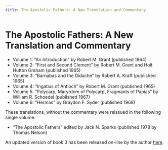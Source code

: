 ```yaml
---
title: The Apostolic Fathers: A New Translation and Commentary
---
```


# The Apostolic Fathers: A New Translation and Commentary

* Volume 1: “An Introduction” by Robert M. Grant (published 1964)
* Volume 2: “First and Second Clement” by Robert M. Grant and Holt Hutton Graham (published 1965)
* Volume 3: “Barnabas and the Didache” by Robert A. Kraft (published 1965)
* Volume 4: “Ingatius of Antioch” by Robert M. Grant (published 1965)
* Volume 5: “Polycarp, Maryrdom of Polycarp, Fragmants of Papias” by William R. Schoedel (published 1967)
* Volume 6: “Hermas” by Graydon F. Syder (published 1968)

These translations, without the commentary were reissued in the following single volume:
* “The Apostolic Fathers” edited by Jack N. Sparks (published 1978 by Thomas Nelson)

An updated version of book 3 has been released on-line by the author [here](http://ccat.sas.upenn.edu/rak/publics/barn/barndidintro.htm).
